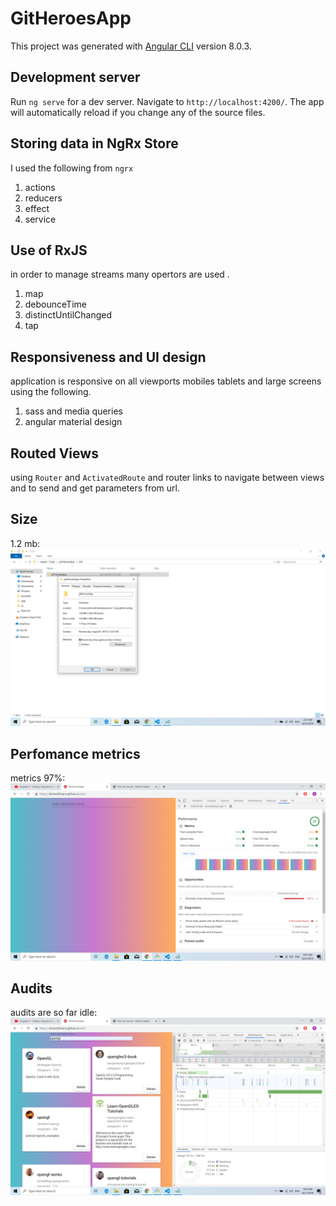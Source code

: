 # GitHeroesApp

This project was generated with [Angular CLI](https://github.com/angular/angular-cli) version 8.0.3.

## Development server

Run `ng serve` for a dev server. Navigate to `http://localhost:4200/`. The app will automatically reload if you change any of the source files.

## Storing data in NgRx Store	

I used the following from `ngrx`
1. actions
2. reducers
3. effect
4. service


## Use of RxJS	

in order to manage streams many opertors are used .
1. map
2. debounceTime
3. distinctUntilChanged
3. tap


## Responsiveness and UI design	

application is responsive on all viewports mobiles tablets and large screens using the following.
1. sass and media queries
2. angular material design


## Routed Views

using `Router` and `ActivatedRoute` and router links to navigate between views and to send and get parameters from url.


## Size

1.2 mb: 
![alt text](https://github.com/ahmedTohami/task/blob/master/size.png "Logo Title Text 1")


## Perfomance metrics

metrics 97%: 
![alt text](https://github.com/ahmedTohami/task/blob/master/audits.png "Logo Title Text 1")


## Audits

audits are so far idle: 
![alt text](https://github.com/ahmedTohami/task/blob/master/idle.png "Logo Title Text 1")



